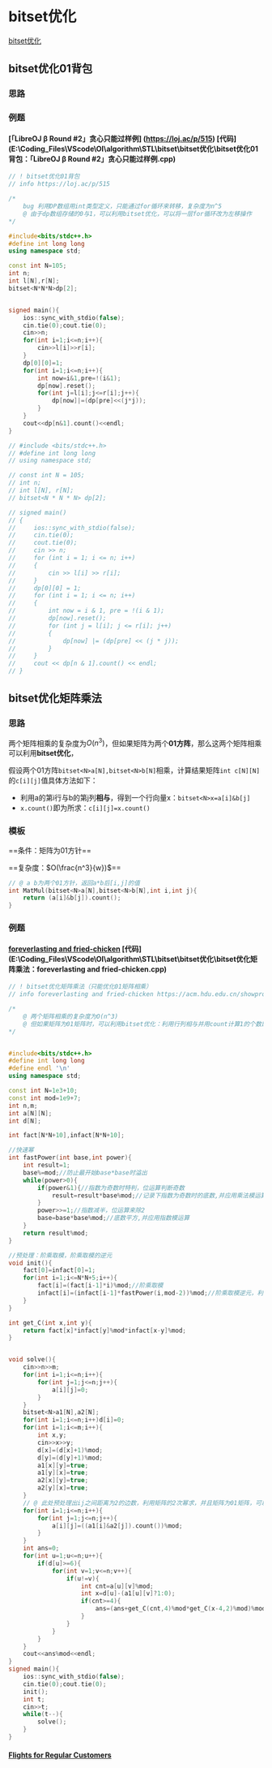 # bitset优化

[bitset优化](https://www.luogu.com.cn/blog/221955/bitset-ying-yong-zong-jie)

## bitset优化01背包

### 思路



### 例题

#### [「LibreOJ β Round #2」贪心只能过样例]     (https://loj.ac/p/515) [代码](E:\Coding_Files\VScode\OI\algorithm\STL\bitset\bitset优化\bitset优化01背包：「LibreOJ β Round #2」贪心只能过样例.cpp)

```c++
// ! bitset优化01背包
// info https://loj.ac/p/515

/*
    bug 利用DP数组用int类型定义，只能通过for循环来转移，复杂度为n^5
    @ 由于dp数组存储的0与1，可以利用bitset优化，可以将一层for循环改为左移操作
*/

#include<bits/stdc++.h>
#define int long long
using namespace std;

const int N=105;
int n;
int l[N],r[N];
bitset<N*N*N>dp[2];


signed main(){
    ios::sync_with_stdio(false);
    cin.tie(0);cout.tie(0);
    cin>>n;
    for(int i=1;i<=n;i++){
        cin>>l[i]>>r[i];
    }
    dp[0][0]=1;
    for(int i=1;i<=n;i++){
        int now=i&1,pre=!(i&1);
        dp[now].reset();
        for(int j=l[i];j<=r[i];j++){
            dp[now]|=(dp[pre]<<(j*j));
        }
    }
    cout<<dp[n&1].count()<<endl;
}

// #include <bits/stdc++.h>
// #define int long long
// using namespace std;

// const int N = 105;
// int n;
// int l[N], r[N];
// bitset<N * N * N> dp[2];

// signed main()
// {
//     ios::sync_with_stdio(false);
//     cin.tie(0);
//     cout.tie(0);
//     cin >> n;
//     for (int i = 1; i <= n; i++)
//     {
//         cin >> l[i] >> r[i];
//     }
//     dp[0][0] = 1;
//     for (int i = 1; i <= n; i++)
//     {
//         int now = i & 1, pre = !(i & 1);
//         dp[now].reset();
//         for (int j = l[i]; j <= r[i]; j++)
//         {
//             dp[now] |= (dp[pre] << (j * j));
//         }
//     }
//     cout << dp[n & 1].count() << endl;
// }
```

## bitset优化矩阵乘法

### 思路

两个矩阵相乘的复杂度为$O(n^3)$，但如果矩阵为两个**01方阵**，那么这两个矩阵相乘可以利用**bitset优化**，

假设两个01方阵`bitset<N>a[N],bitset<N>b[N]`相乘，计算结果矩阵`int c[N][N]`的`c[i][j]`值具体方法如下：

+ 利用a的第i行与b的第j列**相与**，得到一个行向量x：`bitset<N>x=a[i]&b[j]`
+ `x.count()`即为所求：`c[i][j]=x.count()`

### 模板

==条件：矩阵为01方针==

==复杂度：$O(\frac{n^3}{w})$==

```c++
// @ a b为两个01方针，返回a*b后[i,j]的值
int MatMul(bitset<N>a[N],bitset<N>b[N],int i,int j){
    return (a[i]&b[j]).count();
}
```

### 例题

#### [foreverlasting and fried-chicken](https://acm.hdu.edu.cn/showproblem.php?pid=7293)	[代码](E:\Coding_Files\VScode\OI\algorithm\STL\bitset\bitset优化\bitset优化矩阵乘法：foreverlasting and fried-chicken.cpp)

```c++
// ! bitset优化矩阵乘法（只能优化01矩阵相乘）
// info foreverlasting and fried-chicken https://acm.hdu.edu.cn/showproblem.php?pid=7293

/*
    @ 两个矩阵相乘的复杂度为O(n^3)
    @ 但如果矩阵为01矩阵时，可以利用bitset优化：利用行列相与并用count计算1的个数即可
*/


#include<bits/stdc++.h>
#define int long long
#define endl '\n'
using namespace std;

const int N=1e3+10;
const int mod=1e9+7;
int n,m;
int a[N][N];
int d[N];

int fact[N*N+10],infact[N*N+10];

//快速幂
int fastPower(int base,int power){
	int result=1;
    base%=mod;//防止最开始base*base时溢出
	while(power>0){
		if(power&1){//指数为奇数时特判，位运算判断奇数
			result=result*base%mod;//记录下指数为奇数时的底数,并应用乘法模运算 
		}
		power>>=1;//指数减半，位运算来除2
		base=base*base%mod;//底数平方,并应用指数模运算 
	}
	return result%mod;
}

//预处理：阶乘取模，阶乘取模的逆元
void init(){
    fact[0]=infact[0]=1;
    for(int i=1;i<=N*N+5;i++){
        fact[i]=(fact[i-1]*i)%mod;//阶乘取模
        infact[i]=(infact[i-1]*fastPower(i,mod-2))%mod;//阶乘取模逆元，利用了infact[i-1]以及费马小定理
    }
}

int get_C(int x,int y){
    return fact[x]*infact[y]%mod*infact[x-y]%mod;
}


void solve(){
    cin>>n>>m;
    for(int i=1;i<=n;i++){
        for(int j=1;j<=n;j++){
            a[i][j]=0;
        }
    }
    bitset<N>a1[N],a2[N];
    for(int i=1;i<=n;i++)d[i]=0;
    for(int i=1;i<=m;i++){
        int x,y;
        cin>>x>>y;
        d[x]=(d[x]+1)%mod;
        d[y]=(d[y]+1)%mod;
        a1[x][y]=true;
        a1[y][x]=true;
        a2[x][y]=true;
        a2[y][x]=true;
    }
    // @ 此处预处理出ij之间距离为2的边数，利用矩阵的2次幂求，并且矩阵为01矩阵，可以利用bitset优化
    for(int i=1;i<=n;i++){
        for(int j=1;j<=n;j++){
            a[i][j]=((a1[i]&a2[j]).count())%mod;
        }
    }
    int ans=0;
    for(int u=1;u<=n;u++){
        if(d[u]>=6){
            for(int v=1;v<=n;v++){
                if(u!=v){
                    int cnt=a[u][v]%mod;
                    int x=d[u]-(a1[u][v]?1:0);
                    if(cnt>=4){
                        ans=(ans+get_C(cnt,4)%mod*get_C(x-4,2)%mod)%mod;
                    }
                }
            }
        }
    }
    cout<<ans%mod<<endl;
}
signed main(){
    ios::sync_with_stdio(false);
    cin.tie(0);cout.tie(0);
    init();
    int t;
    cin>>t;
    while(t--){
        solve();
    }
}
```

#### [Flights for Regular Customers](https://www.luogu.com.cn/problem/CF576D)

